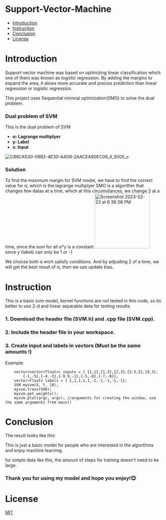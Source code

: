 # **Support-Vector-Machine**

* [Introduction](#Introduction) 
* [Instruction](#Instruction)
* [Conclusion](#Conclusion)
* [License](#License)

# Introduction
Support vector machine was based on optimizing linear classification which one of them was known as logistic regression. By adding the margins to expand the area, it alows more accurate and precise prediction than linear regression or logistic regression.

This project uses Sequential minimal optimization(SMO) to solve the dual problem.

### Dual problem of SVM
This is the dual problem of SVM
 * **α: Lagrange multiplyer**
 * **y: Label**
 * **x: Input**
 
![C86CA530-08B2-4E30-A4D8-2AACEA90EC09_4_5005_c](https://user-images.githubusercontent.com/87592678/221047075-b28b8efd-78c1-4234-aebd-96faaf852ce9.jpeg)

### Solution
To find the maximum margin for SVM model, we have to find the correct value for α, which is the lagrange multiplyer
SMO is a algorithm that changes few datas at a time, which at this circumstances, we change 2 at a time, since the sum for all α*y is a constant
<img width="177" alt="Screenshot 2023-02-23 at 6 38 08 PM" src="https://user-images.githubusercontent.com/87592678/221055844-187530bc-ee42-4989-b49a-a416dcbfb5a4.png">
since y (label) can only be 1 or -1

We choose both α wich satisfy conditions.
And by adjusting 2 of a time, we will get the best result of α, then we use update bias.

# Instruction
This is a basic svm model, kernel functions are not tested in this code, so its better to use 2-d and linear separable data for testing results.

### 1. Download the header file (SVM.h) and .cpp file (SVM.cpp).
### 2. Include the header file in your workspace.
### 3. Create input and labels in vectors (Must be the same amounts !)

Example:
```
    vector<vector<float>> inputs = { {1,1},{1,3},{2,3},{3.5,5},{9,3},
        {-1,-5},{-4,-3},{-9.9,-1},{-5,-8},{-7,-8}};
    vector<float> labels = { 1,1,1,1,1,-1,-1,-1,-1,-1};
    SVM mysvm(X, Y, 10);
    mysvm.train(500);
    mysvm.get_weights();
    mysvm.plot(argc, argv); //arguments for creating the window, use the same arguments from main()
```
# Conclusion
The result looks like this:

This is just a basic model for people who are interested in the algorithms and enjoy machine learning.

for simple data like this, the amount of steps for training doesn't need to be large.

### Thank you for using my model and hope you enjoy!:blush:	

# License
[MIT](https://github.com/AllenChienXXX/SVM-SMO/blob/main/LICENSE.txt)

